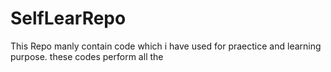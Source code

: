 # SelfLearRepo

This Repo manly contain code which i have used for praectice and learning purpose.
these codes perform all the 
